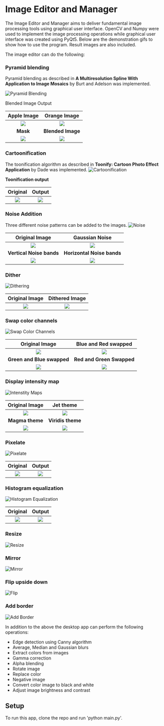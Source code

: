 # Image Editor and Manager

The Image Editor and Manager aims to deliver fundamental image processing tools using graphical user interface. OpenCV and Numpy were used to implement the image processing operations while graphical user interface was created using PyQt5. Below are the demonstration gifs to show how to use the program. Result images are also included.

The image editor can do the following:

### Pyramid blending
Pyramid blending as described in **A Multiresolution Spline With Application to Image Mosaics** by Burt and Adelson was implemented.

![Pyramid Blending](https://github.com/muhammadalics/Image-Editor-and-Manager/blob/main/Images%20for%20ReadMe/pyramid_blending.gif)

Blended Image Output

Apple Image             |  Orange Image
:-------------------------:|:-------------------------:
![](https://github.com/muhammadalics/Image-Editor-and-Manager/blob/main/Test%20Images/Result/Pyramid%20Blending/burt_apple.png)  |  ![](https://github.com/muhammadalics/Image-Editor-and-Manager/blob/main/Test%20Images/Result/Pyramid%20Blending/burt_orange.png)
**Mask**             |  **Blended Image**
![](https://github.com/muhammadalics/Image-Editor-and-Manager/blob/main/Test%20Images/Result/Pyramid%20Blending/burt_matte.png)  |  ![](https://github.com/muhammadalics/Image-Editor-and-Manager/blob/main/Test%20Images/Result/Pyramid%20Blending/blended_image.png)

### Cartoonification
The toonification algorithm as described in **Toonify: Cartoon Photo Effect Application** by Dade was implemented.
![Cartoonification](https://github.com/muhammadalics/Image-Editor-and-Manager/blob/main/Images%20for%20ReadMe/cartoonification.gif)

**Toonification output**

Original             |  Output
:-------------------------:|:-------------------------:
![](https://github.com/muhammadalics/Image-Editor-and-Manager/blob/main/Test%20Images/cars.jpg)  |  ![](https://github.com/muhammadalics/Image-Editor-and-Manager/blob/main/Test%20Images/Result/Cartoonification/cartoon.jpg)

### Noise Addition
Three different noise patterns can be added to the images. 
![Noise](https://github.com/muhammadalics/Image-Editor-and-Manager/blob/main/Images%20for%20ReadMe/noise.gif)

Original Image             |  Gaussian Noise
:-------------------------:|:-------------------------:
![](https://github.com/muhammadalics/Image-Editor-and-Manager/blob/main/Test%20Images/water.jpg)  |  ![](https://github.com/muhammadalics/Image-Editor-and-Manager/blob/main/Test%20Images/Result/Noise/gaussian_noise_color.jpg)
**Vertical Noise bands**             |  **Horizontal Noise bands**
![](https://github.com/muhammadalics/Image-Editor-and-Manager/blob/main/Test%20Images/Result/Noise/vertical%20bands.jpg)  |  ![](https://github.com/muhammadalics/Image-Editor-and-Manager/blob/main/Test%20Images/Result/Noise/horizontal%20bands.jpg)

### Dither
![Dithering](https://github.com/muhammadalics/Image-Editor-and-Manager/blob/main/Images%20for%20ReadMe/dither.gif)

Original Image             |  Dithered Image
:-------------------------:|:-------------------------:
![](https://github.com/muhammadalics/Image-Editor-and-Manager/blob/main/Test%20Images/mountain.jpg)  |  ![](https://github.com/muhammadalics/Image-Editor-and-Manager/blob/main/Test%20Images/Result/Dithering/dithered_image.jpg)

### Swap color channels
![Swap Color Channels](https://github.com/muhammadalics/Image-Manager-and-Editor/blob/main/Images%20for%20ReadMe/swapcolorchannels.gif)

Original Image             |  Blue and Red swapped
:-------------------------:|:-------------------------:
![](https://github.com/muhammadalics/Image-Editor-and-Manager/blob/main/Test%20Images/mountain.jpg)  |  ![](https://github.com/muhammadalics/Image-Editor-and-Manager/blob/main/Test%20Images/Result/Color%20Channel%20Swap/blue-red.jpg)
**Green and Blue swapped**             |  **Red and Green Swapped**
![](https://github.com/muhammadalics/Image-Editor-and-Manager/blob/main/Test%20Images/Result/Color%20Channel%20Swap/green-blue.jpg)  |  ![](https://github.com/muhammadalics/Image-Editor-and-Manager/blob/main/Test%20Images/Result/Color%20Channel%20Swap/red-green.jpg)

### Display intensity map
![Intenstity Maps](https://github.com/muhammadalics/Image-Manager-and-Editor/blob/main/Images%20for%20ReadMe/colormap.gif)

Original Image             |  Jet theme
:-------------------------:|:-------------------------:
![](https://github.com/muhammadalics/Image-Editor-and-Manager/blob/main/Test%20Images/mountain.jpg)  |  ![](https://github.com/muhammadalics/Image-Editor-and-Manager/blob/main/Test%20Images/Result/Intensity%20Map/heatmap_jet.jpg)
**Magma theme**             |  **Viridis theme**
![](https://github.com/muhammadalics/Image-Editor-and-Manager/blob/main/Test%20Images/Result/Intensity%20Map/heatmap_magma.jpg)  |  ![](https://github.com/muhammadalics/Image-Editor-and-Manager/blob/main/Test%20Images/Result/Intensity%20Map/heatmap_viridis.jpg)

### Pixelate
![Pixelate](https://github.com/muhammadalics/Image-Manager-and-Editor/blob/main/Images%20for%20ReadMe/pixelate.gif)

Original             |  Output
:-------------------------:|:-------------------------:
![](https://github.com/muhammadalics/Image-Editor-and-Manager/blob/main/Test%20Images/cars.jpg)  |  ![](https://github.com/muhammadalics/Image-Editor-and-Manager/blob/main/Test%20Images/Result/Pixelate/pixelate.png)

### Histogram equalization
![Histogram Equalization](https://github.com/muhammadalics/Image-Editor-and-Manager/blob/main/Images%20for%20ReadMe/hist_equal.gif)

Original             |  Output
:-------------------------:|:-------------------------:
![](https://github.com/muhammadalics/Image-Editor-and-Manager/blob/main/Test%20Images/glacier.jpg)  |  ![](https://github.com/muhammadalics/Image-Editor-and-Manager/blob/main/Test%20Images/Result/Histogram%20Equalization/after_hist_equalization.jpg)


### Resize
![Resize](https://github.com/muhammadalics/Image-Manager-and-Editor/blob/main/Images%20for%20ReadMe/resize.gif)

### Mirror
![Mirror](https://github.com/muhammadalics/Image-Manager-and-Editor/blob/main/Images%20for%20ReadMe/mirror.gif)

### Flip upside down
![Flip](https://github.com/muhammadalics/Image-Manager-and-Editor/blob/main/Images%20for%20ReadMe/flip.gif)


### Add border
![Add Border](https://github.com/muhammadalics/Image-Manager-and-Editor/blob/main/Images%20for%20ReadMe/addborder.gif)

In addition to the above the desktop app can perform the following operations:

* Edge detection using Canny algorithm
* Average, Median and Gaussian blurs
* Extract colors from images
* Gamma correction
* Alpha blending
* Rotate image
* Replace color
* Negative image
* Convert color image to black and white
* Adjust image brightness and contrast

## Setup
To run this app, clone the repo and run 'python main.py'.

##
